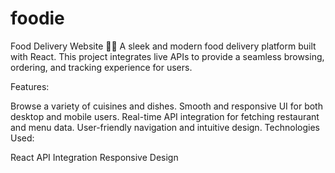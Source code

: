 # foodie
Food Delivery Website 🍔🍕
A sleek and modern food delivery platform built with React. This project integrates live APIs to provide a seamless browsing, ordering, and tracking experience for users.

Features:

Browse a variety of cuisines and dishes.
Smooth and responsive UI for both desktop and mobile users.
Real-time API integration for fetching restaurant and menu data.
User-friendly navigation and intuitive design.
Technologies Used:

React
API Integration
Responsive Design

